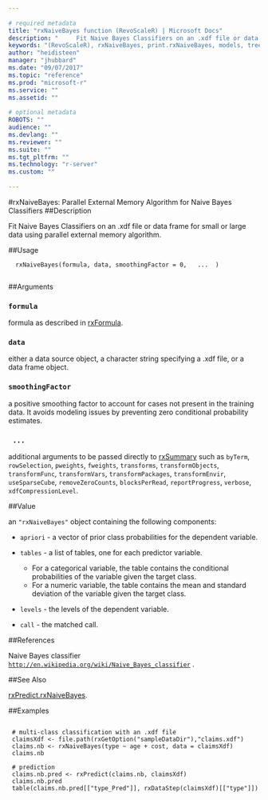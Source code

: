 ```yaml
--- 
 
# required metadata 
title: "rxNaiveBayes function (RevoScaleR) | Microsoft Docs" 
description: "     Fit Naive Bayes Classifiers on an .xdf file or data frame     for small or large data using parallel external memory algorithm. " 
keywords: "(RevoScaleR), rxNaiveBayes, print.rxNaiveBayes, models, tree, classif, classification" 
author: "heidisteen" 
manager: "jhubbard" 
ms.date: "09/07/2017" 
ms.topic: "reference" 
ms.prod: "microsoft-r" 
ms.service: "" 
ms.assetid: "" 
 
# optional metadata 
ROBOTS: "" 
audience: "" 
ms.devlang: "" 
ms.reviewer: "" 
ms.suite: "" 
ms.tgt_pltfrm: "" 
ms.technology: "r-server" 
ms.custom: "" 
 
--- 
```

 
 
 
 #rxNaiveBayes: Parallel External Memory Algorithm for Naive Bayes Classifiers 
 ##Description
 
Fit Naive Bayes Classifiers on an .xdf file or data frame
for small or large data using parallel external memory algorithm.
 
 
 ##Usage

```   
  rxNaiveBayes(formula, data, smoothingFactor = 0,   ...  )
 
```
 
 ##Arguments

   
    
 ### `formula`
  formula as described in [rxFormula](rxFormula.md).     
  
    
 ### `data`
  either a data source object, a character string  specifying a .xdf file, or a data frame object. 
  
    
 ### `smoothingFactor`
  a positive smoothing factor to account for cases not present in the training data.  It avoids modeling issues by preventing zero conditional probability estimates. 
  
    
 ### ` ...`
  additional arguments to be passed directly to [rxSummary](rxSummary.md) such as `byTerm`, `rowSelection`, `pweights`, `fweights`, `transforms`, `transformObjects`, `transformFunc`,  `transformVars`, `transformPackages`, `transformEnvir`,  `useSparseCube`, `removeZeroCounts`, `blocksPerRead`,  `reportProgress`, `verbose`, `xdfCompressionLevel`.   
  
 
 
 ##Value
 
an `"rxNaiveBayes"` object containing the following components:


* `apriori` -  a vector of prior class probabilities for the dependent variable.


* `tables` -  a list of tables, one for each predictor variable.   
   * For a categorical variable, the table contains the conditional probabilities of the variable given the target class.  
   * For a numeric variable, the table contains the mean and standard deviation of the variable given the target class.  
 


* `levels` -  the levels of the dependent variable.


* `call` -  the matched call.



 

 


 
 
 ##References
 
Naive Bayes classifier
[`http://en.wikipedia.org/wiki/Naive_Bayes_classifier`](http://en.wikipedia.org/wiki/Naive_Bayes_classifier)
.
 
 
 ##See Also
 
[rxPredict.rxNaiveBayes](rxPredict.rxNaiveBayes.md).
   
 ##Examples

 ```
   
  # multi-class classification with an .xdf file
  claimsXdf <- file.path(rxGetOption("sampleDataDir"),"claims.xdf")
  claims.nb <- rxNaiveBayes(type ~ age + cost, data = claimsXdf)
  claims.nb
  
  # prediction
  claims.nb.pred <- rxPredict(claims.nb, claimsXdf)
  claims.nb.pred
  table(claims.nb.pred[["type_Pred"]], rxDataStep(claimsXdf)[["type"]])
 
```
 
 
 
 
 
